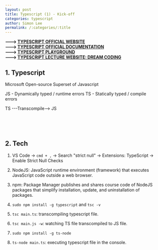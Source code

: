 ```yaml
---
layout: post
title: Typescript (1) - Kick-off
categories: typescript
author: Simon Lee
permalink: /:categories/:title
---
```


<strong>---> [TYPESCRIPT OFFICIAL WEBSITE][typescript-offcial]</strong>  
<strong>---> [TYPESCRIPT OFFICIAL DOCUMENTATION][typescript-document]</strong>  
<strong>---> [TYPESCRIPT PLAYGROUND][ts-playground]</strong>  
<strong>---> [TYPESCRIPT LECTURE WEBSITE: DREAM CODING][instructor]</strong>

## 1. Typescript

Microsoft
Open-source
Superset of Javascript

JS - Dynamically typed / runtime errors
TS - Statically typed / compile errors

TS ---Transcompile--> JS

<br>
<br>
<br>

## 2. Tech

1. VS Code -> `cmd + ,` -> Search "strict null" -> Extensions: TypeScript -> Enable Strict Null Checks

2. NodeJS: JavaScript runtime environment (framework) that executes JavaScript code outside a web browser.

3. npm: Package Manager publishes and shares course code of NodeJS packages that simplify installation, update, and uninstallation of packages.

4. `sudo npm install -g typescript` and `tsc -v`

5. `tsc main.ts`: transcompiling typescript file.

6. `tsc main.js -w`: watching TS file transcompiled to JS file.

7. `sudo npm install -g ts-node`

8. `ts-node main.ts`: executing typescript file in the console.

<br>
<br>
<br>

[typescript-offcial]: https://www.typescriptlang.org/
[typescript-document]: https://www.typescriptlang.org/docs/
[instructor]: https://academy.dream-coding.com/
[ts-playground]: https://www.typescriptlang.org/play
